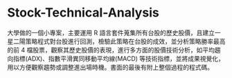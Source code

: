# Stock-Technical-Analysis
大學做的一個小專案，主要運用 R 語言套件蒐集所有台股的歷史股價，且建立一星二陽策略程式對台股進行回測，檢驗此策略在台股的成效，並分析策略勝率最高的前 4 檔股票，觀察其歷史股價的表現，進行多方面的股價技術分析，如平均趨向指標(ADX)、指數平滑異同移動平均線(MACD) 等技術指標，並將成果視覺化，用以方便觀察趨勢或調整進出場時機。書面的最後有附上整個過程的程式碼。
